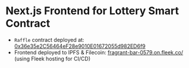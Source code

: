 # Next.js Frontend for Lottery Smart Contract

- `Raffle` contract deployed at: [0x36e35e2C56464eF28e9010E01672055d982ED6f9](https://goerli.etherscan.io/address/0x36e35e2C56464eF28e9010E01672055d982ED6f9)
- Frontend deployed to IPFS & Filecoin: [fragrant-bar-0579.on.fleek.co/](https://fragrant-bar-0579.on.fleek.co/) (using Fleek hosting for CI/CD)